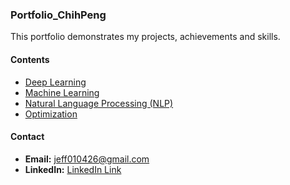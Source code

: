 ### **Portfolio_ChihPeng**
This portfolio demonstrates my projects, achievements and skills.

#### **Contents**
- [Deep Learning](https://github.com/Reazeng/Portfolio_ChihPeng/tree/Main/Deep%20Learning)
- [Machine Learning](https://github.com/Reazeng/Portfolio_ChihPeng/tree/Main/Machine%20Learning)
- [Natural Language Processing (NLP)](https://github.com/Reazeng/Portfolio_ChihPeng/tree/Main/Natural%20Language%20Processing%20(NLP))
- [Optimization](https://github.com/Reazeng/Portfolio_ChihPeng/tree/Main/Optimization)

#### **Contact**
- **Email:** jeff010426@gmail.com
- **LinkedIn:** [LinkedIn Link](https://www.linkedin.com/in/chih-peng-javen-li-7b35561b9/)
